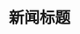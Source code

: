 ---
title: 新闻标题
titleEn: News Title in English
description: 描述文字
descriptionEn: Description in English
---